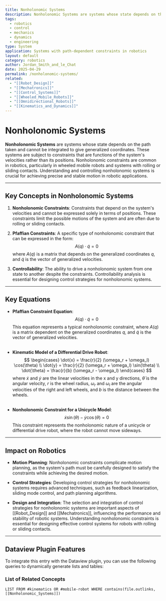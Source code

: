 ```yaml
---
title: Nonholonomic Systems
description: Nonholonomic Systems are systems whose state depends on the path taken and cannot be integrated to give generalized coordinates.
tags:
  - robotics
  - control
  - mechanics
  - dynamics
  - engineering
type: System
application: Systems with path-dependent constraints in robotics
layout: default
category: robotics
author: Jordan_Smith_and_le_Chat
date: 2025-04-29
permalink: /nonholonomic-systems/
related:
  - "[[Robot_Design]]"
  - "[[Mechatronics]]"
  - "[[Control_Systems]]"
  - "[[Wheeled_Mobile_Robots]]"
  - "[[Omnidirectional_Robots]]"
  - "[[Kinematics_and_Dynamics]]"
---
```


# Nonholonomic Systems

**Nonholonomic Systems** are systems whose state depends on the path taken and cannot be integrated to give generalized coordinates. These systems are subject to constraints that are functions of the system's velocities rather than its positions. Nonholonomic constraints are common in robotics, particularly in wheeled mobile robots and systems with rolling or sliding contacts. Understanding and controlling nonholonomic systems is crucial for achieving precise and stable motion in robotic applications.

---

## Key Concepts in Nonholonomic Systems

1. **Nonholonomic Constraints**: Constraints that depend on the system's velocities and cannot be expressed solely in terms of positions. These constraints limit the possible motions of the system and are often due to rolling or sliding contacts.

2. **Pfaffian Constraints**: A specific type of nonholonomic constraint that can be expressed in the form:
   $$
   A(q)\cdot \dot{q} = 0
   $$
   where $A(q)$ is a matrix that depends on the generalized coordinates $q$, and $\dot{q}$ is the vector of generalized velocities.

3. **Controllability**: The ability to drive a nonholonomic system from one state to another despite the constraints. Controllability analysis is essential for designing control strategies for nonholonomic systems.

---

## Key Equations

- **Pfaffian Constraint Equation**:
  $$
  A(q)\cdot \dot{q} = 0
  $$
  This equation represents a typical nonholonomic constraint, where $A(q)$ is a matrix dependent on the generalized coordinates $q$, and $\dot{q}$ is the vector of generalized velocities.
  <br></br>

- **Kinematic Model of a Differential Drive Robot**:
  $$
  \begin{cases}
  \dot{x} = \frac{r}{2} (\omega_r + \omega_l) \cos(\theta) \\
  \dot{y} = \frac{r}{2} (\omega_r + \omega_l) \sin(\theta) \\
  \dot{\theta} = \frac{r}{b} (\omega_r - \omega_l)
  \end{cases}
  $$
  where $\dot{x}$ and $\dot{y}$ are the linear velocities in the x and y directions, $\dot{\theta}$ is the angular velocity, $r$ is the wheel radius, $\omega_r$ and $\omega_l$ are the angular velocities of the right and left wheels, and $b$ is the distance between the wheels.
  <br></br>

- **Nonholonomic Constraint for a Unicycle Model**:
  $$
  \dot{x} \sin(\theta) - \dot{y} \cos(\theta) = 0
  $$
  This constraint represents the nonholonomic nature of a unicycle or differential drive robot, where the robot cannot move sideways.

---

## Impact on Robotics

- **Motion Planning**: Nonholonomic constraints complicate motion planning, as the system's path must be carefully designed to satisfy the constraints while achieving the desired motion.

- **Control Strategies**: Developing control strategies for nonholonomic systems requires advanced techniques, such as feedback linearization, sliding mode control, and path planning algorithms.

- **Design and Integration**: The selection and integration of control strategies for nonholonomic systems are important aspects of [[Robot_Design]] and [[Mechatronics]], influencing the performance and stability of robotic systems. Understanding nonholonomic constraints is essential for designing effective control systems for robots with rolling or sliding contacts.

---

## Dataview Plugin Features

To integrate this entry with the Dataview plugin, you can use the following queries to dynamically generate lists and tables:

### List of Related Concepts
```dataview
LIST FROM #kinematics OR #mobile-robot WHERE contains(file.outlinks, [[Nonholonomic_Systems]])


